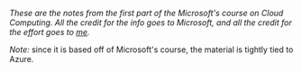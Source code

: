 
*These are the notes from the first part of the Microsoft's course on Cloud Computing. 
All the credit for the info goes to Microsoft, and all the credit for the effort goes to [me](https://www.linkedin.com/in/anastasia-sosnovskikh/).*

*Note:* since it is based off of Microsoft's course, the material is tightly tied to Azure. 
